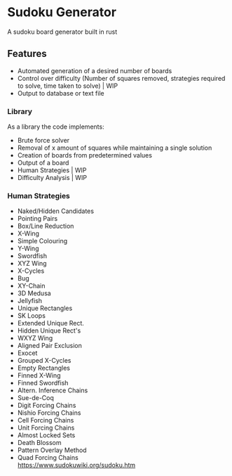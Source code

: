 # Sudoku Generator

A sudoku board generator built in rust

## Features

- Automated generation of a desired number of boards 
- Control over difficulty (Number of squares removed, strategies required to solve, time taken to solve) | WIP
- Output to database or text file

### Library
As a library the code implements:

- Brute force solver
- Removal of x amount of squares while maintaining a single solution
- Creation of boards from predetermined values
- Output of a board 
- Human Strategies | WIP
- Difficulty Analysis | WIP

### Human Strategies 
- Naked/Hidden Candidates
- Pointing Pairs 
- Box/Line Reduction
- X-Wing
- Simple Colouring
- Y-Wing
- Swordfish
- XYZ Wing 
- X-Cycles
- Bug
- XY-Chain
- 3D Medusa
- Jellyfish
- Unique Rectangles
- SK Loops
- Extended Unique Rect.		 
- Hidden Unique Rect's		 
- WXYZ Wing		 
- Aligned Pair Exclusion		 
- Exocet		 
- Grouped X-Cycles		 
- Empty Rectangles		 
- Finned X-Wing		 
- Finned Swordfish		 
- Altern. Inference Chains	 
- Sue-de-Coq		 
- Digit Forcing Chains		 
- Nishio Forcing Chains	 
- Cell Forcing Chains		 
- Unit Forcing Chains		 
- Almost Locked Sets		 
- Death Blossom		 
- Pattern Overlay Method		 
- Quad Forcing Chains	
https://www.sudokuwiki.org/sudoku.htm	 



